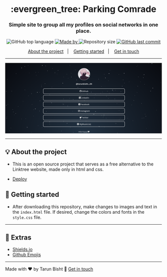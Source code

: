 <h1 align="center">:evergreen_tree: Parking Comrade</h1>
<h3 align="center">Simple site to group all my profiles on social networks in one place.</h3>

<p align="center">
  <img alt="GitHub top language" src="https://img.shields.io/github/languages/top/JohnEmerson1406/linktree?color=04D361&labelColor=000000">
  
  <a href="https://www.linkedin.com/in/tarun-bisht-38724b201">
    <img alt="Made by" src="https://img.shields.io/static/v1?label=made%20by&message=Tarun%20Bisht&color=04D361&labelColor=000000">
  </a>
  
  <img alt="Repository size" src="https://img.shields.io/github/repo-size/JohnEmerson1406/myanimelist-profile?color=04D361&labelColor=000000">
  
  <a href="https://github.com/tarunbisht-24/My-Linktree/commits/master">
    <img alt="GitHub last commit" src="https://img.shields.io/github/last-commit/tarunbisht-24/My-Linktree?color=04D361&labelColor=000000">
  </a>
</p>

<p align="center">
  <a href="#bulb-about-the-project">About the project</a>&nbsp;&nbsp;&nbsp;|&nbsp;&nbsp;&nbsp;
  <a href="#rocket-getting-started">Getting started</a>&nbsp;&nbsp;&nbsp;|&nbsp;&nbsp;&nbsp;
  <a href="#star2-extras">Get in touch</a>
</p>

---

<p align="center">
  <img alt="Layout" src="https://github.com/tarunbisht-24/My-Linktree/blob/8e3a41102d2ace1d4cc42ab1ab02fab1fb737443/preview.png">
</p>

---

## :bulb: About the project

- This is an open source project that serves as a free alternative to the Linktree website, made only in html and css.

- [Deploy](g8parkingcomrade.herokuapp.com/)

## :rocket: Getting started

- After downloading this repository, make changes to images and text in the `index.html` file. If desired, change the colors and fonts in the `style.css` file.

---

## :star2: Extras
- [Shields.io](https://shields.io/)
- [Github Emojis](https://gist.github.com/rxaviers/7360908)

---

Made with ♥ by Tarun Bisht :wave: [Get in touch](https://tarunbisht-24.github.io/My-Linktree)
